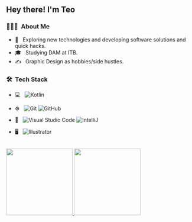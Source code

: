 <h2> Hey there! I'm Teo</h2>

<h3> 👨🏻‍💻 &nbsp;About Me </h3>

- 🤔 &nbsp; Exploring new technologies and developing software solutions and quick hacks.
- 🎓 &nbsp; Studying DAM at ITB.
- ✍️ &nbsp; Graphic Design as hobbies/side hustles.

<h3> 🛠 &nbsp;Tech Stack</h3>

- 💻 &nbsp;
  ![Kotlin](https://img.shields.io/badge/-Kotlin-333333?style=flat&logo=Kotlin)

- ⚙️ &nbsp;
  ![Git](https://img.shields.io/badge/-Git-333333?style=flat&logo=git)
  ![GitHub](https://img.shields.io/badge/-GitHub-333333?style=flat&logo=github)
- 🔧 &nbsp;
  ![Visual Studio Code](https://img.shields.io/badge/-Visual%20Studio%20Code-333333?style=flat&logo=visual-studio-code&logoColor=007ACC)
  ![IntelliJ](https://img.shields.io/badge/-IntelliJ-333333?style=flat&logo=IntelliJ-Idea&logoColor=007ACC)
- 🖥 &nbsp;
  ![Illustrator](https://img.shields.io/badge/-Illustrator-333333?style=flat&logo=adobe-illustrator)
<br/>

<a href="https://github.com/AVS1508">
  <img height="180em" src="https://github-readme-stats.vercel.app/api?username=TeoCastellvi&theme=buefy&show_icons=true" />
  <img height="180em" src="https://github-readme-stats.vercel.app/api/top-langs/?username=TeoCastellvi&theme=buefy&layout=compact" />
</a>

<br/>
